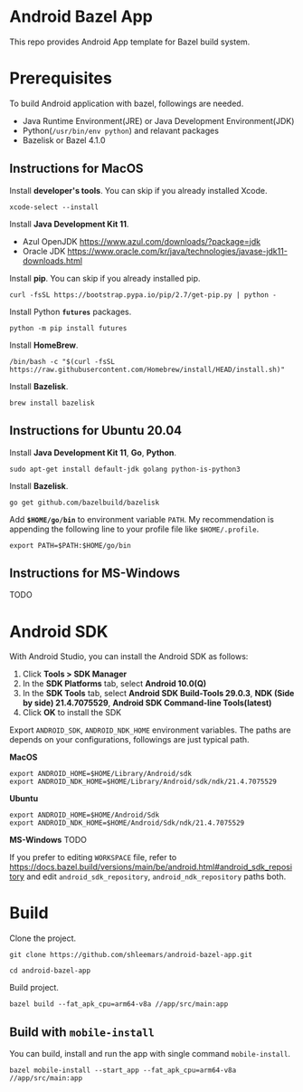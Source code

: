 # Android Bazel App
This repo provides Android App template for Bazel build system.

# Prerequisites

To build Android application with bazel, followings are needed.

- Java Runtime Environment(JRE) or Java Development Environment(JDK)
- Python(`/usr/bin/env python`) and relavant packages
- Bazelisk or Bazel 4.1.0

## Instructions for MacOS
Install **developer's tools**. You can skip if you already installed Xcode.
```shell
xcode-select --install
```

Install **Java Development Kit 11**.
- Azul OpenJDK https://www.azul.com/downloads/?package=jdk
- Oracle JDK https://www.oracle.com/kr/java/technologies/javase-jdk11-downloads.html

Install **pip**. You can skip if you already installed pip.
```shell
curl -fsSL https://bootstrap.pypa.io/pip/2.7/get-pip.py | python -
```

Install Python **`futures`** packages.
```shell
python -m pip install futures
```

Install **HomeBrew**.
```shell
/bin/bash -c "$(curl -fsSL https://raw.githubusercontent.com/Homebrew/install/HEAD/install.sh)"
```

Install **Bazelisk**.
```shell
brew install bazelisk
```

## Instructions for Ubuntu 20.04
Install **Java Development Kit 11**, **Go**, **Python**.
```shell
sudo apt-get install default-jdk golang python-is-python3
```

Install **Bazelisk**.
```shell
go get github.com/bazelbuild/bazelisk
```

Add **`$HOME/go/bin`** to environment variable `PATH`. My recommendation is appending the following line to your profile file like `$HOME/.profile`.
```shell
export PATH=$PATH:$HOME/go/bin
```

## Instructions for MS-Windows
TODO

# Android SDK 

With Android Studio, you can install the Android SDK as follows:
1. Click **Tools > SDK Manager**
2. In the **SDK Platforms** tab, select **Android 10.0(Q)**
3. In the **SDK Tools** tab, select **Android SDK Build-Tools 29.0.3**, **NDK (Side by side) 21.4.7075529**, **Android SDK Command-line Tools(latest)**
4. Click **OK** to install the SDK

Export `ANDROID_SDK`, `ANDROID_NDK_HOME` environment variables. The paths are depends on your configurations, followings are just typical path. 

**MacOS**
```shell
export ANDROID_HOME=$HOME/Library/Android/sdk
export ANDROID_NDK_HOME=$HOME/Library/Android/sdk/ndk/21.4.7075529
```

**Ubuntu**
```shell
export ANDROID_HOME=$HOME/Android/Sdk
export ANDROID_NDK_HOME=$HOME/Android/Sdk/ndk/21.4.7075529
```

**MS-Windows**
TODO

If you prefer to editing `WORKSPACE` file, refer to https://docs.bazel.build/versions/main/be/android.html#android_sdk_repository and edit `android_sdk_repository`, `android_ndk_repository` paths both.

# Build
Clone the project.

```shell
git clone https://github.com/shleemars/android-bazel-app.git
```
```shell
cd android-bazel-app
```

Build project.

```shell
bazel build --fat_apk_cpu=arm64-v8a //app/src/main:app
```

## Build with `mobile-install`
You can build, install and run the app with single command `mobile-install`.

```shell
bazel mobile-install --start_app --fat_apk_cpu=arm64-v8a //app/src/main:app
```
